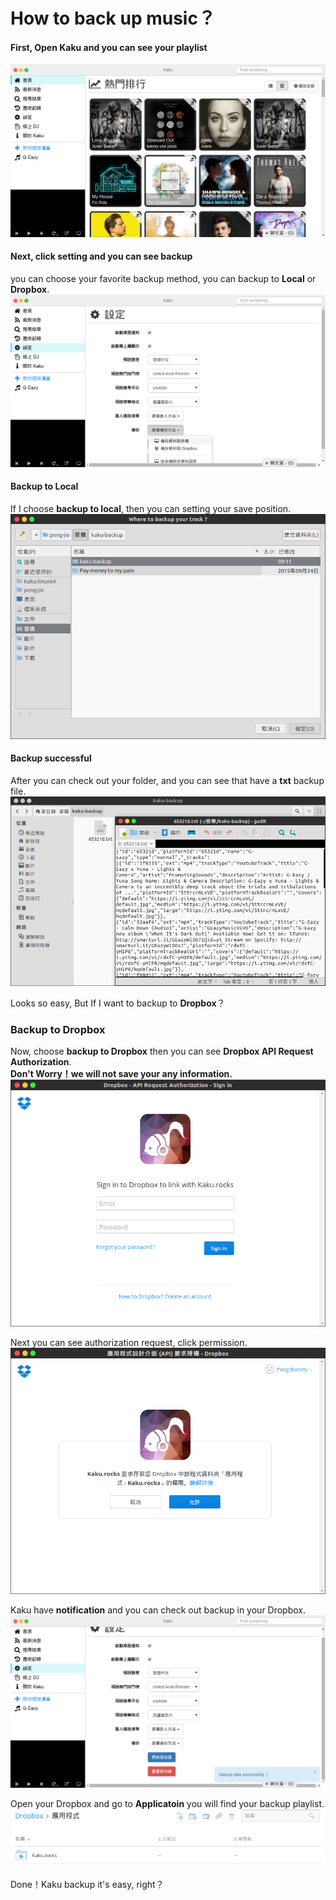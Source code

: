 # How to back up music？

#### First, Open Kaku and you can see your playlist
![Kaku](../screenshot/Kaku.png)

#### Next, click setting and you can see backup
you can choose your favorite backup method, you can backup  to **Local** or **Dropbox**.  
![chooseBackup](../screenshot/chooseBackup.png)

#### Backup to Local
If I choose **backup to local**, then  you can setting your save position.
![backUpToLocal](../screenshot/backUpToLocal.png)

#### Backup successful
After you can check out your folder, and you can see that have a **txt** backup file.  
![successfulBackUpToLocal](../screenshot/successfulBackUpToLocal.png)

Looks so easy, But If I want to backup to **Dropbox**？  

### Backup to Dropbox
Now, choose **backup to Dropbox** then you can see **Dropbox API Request Authorization**.  
**Don't Worry！we will not save your any information.**
![dropboxApiRequestAuth](../screenshot/dropboxApiRequestAuth.png)

Next you can see authorization request, click permission.
![dropboxAuth](../screenshot/dropboxAuth.png)

Kaku have **notification** and you can check out  backup in your Dropbox.
![backupToDropboxSuccessful](../screenshot/backupToDropboxSuccessful.png)

Open your Dropbox and go to **Applicatoin** you will find your backup playlist.
![dropboxApp](../screenshot/dropboxApp.png)

Done！Kaku backup it's easy, right？
